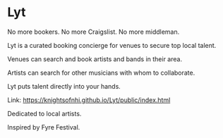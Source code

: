 # Lyt

No more bookers. No more Craigslist. No more middleman. 

Lyt is a curated booking concierge for venues to secure top local talent.

Venues can search and book artists and bands in their area.

Artists can search for other musicians with whom to collaborate.

Lyt puts talent directly into your hands.

Link: https://knightsofnhi.github.io/Lyt/public/index.html

Dedicated to local artists.

Inspired by Fyre Festival.